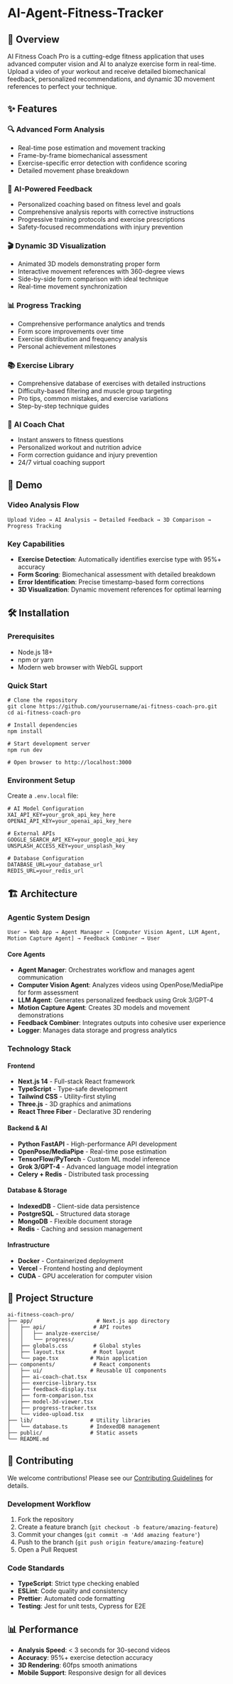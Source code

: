 # AI-Agent-Fitness-Tracker

## 🎯 Overview

AI Fitness Coach Pro is a cutting-edge fitness application that uses advanced computer vision and AI to analyze exercise form in real-time. Upload a video of your workout and receive detailed biomechanical feedback, personalized recommendations, and dynamic 3D movement references to perfect your technique.

## ✨ Features

### 🔍 **Advanced Form Analysis**

- Real-time pose estimation and movement tracking
- Frame-by-frame biomechanical assessment
- Exercise-specific error detection with confidence scoring
- Detailed movement phase breakdown


### 🤖 **AI-Powered Feedback**

- Personalized coaching based on fitness level and goals
- Comprehensive analysis reports with corrective instructions
- Progressive training protocols and exercise prescriptions
- Safety-focused recommendations with injury prevention


### 🎬 **Dynamic 3D Visualization**

- Animated 3D models demonstrating proper form
- Interactive movement references with 360-degree views
- Side-by-side form comparison with ideal technique
- Real-time movement synchronization


### 📊 **Progress Tracking**

- Comprehensive performance analytics and trends
- Form score improvements over time
- Exercise distribution and frequency analysis
- Personal achievement milestones


### 📚 **Exercise Library**

- Comprehensive database of exercises with detailed instructions
- Difficulty-based filtering and muscle group targeting
- Pro tips, common mistakes, and exercise variations
- Step-by-step technique guides


### 💬 **AI Coach Chat**

- Instant answers to fitness questions
- Personalized workout and nutrition advice
- Form correction guidance and injury prevention
- 24/7 virtual coaching support


## 🚀 Demo

### Video Analysis Flow

```plaintext
Upload Video → AI Analysis → Detailed Feedback → 3D Comparison → Progress Tracking
```

### Key Capabilities

- **Exercise Detection**: Automatically identifies exercise type with 95%+ accuracy
- **Form Scoring**: Biomechanical assessment with detailed breakdown
- **Error Identification**: Precise timestamp-based form corrections
- **3D Visualization**: Dynamic movement references for optimal learning


## 🛠️ Installation

### Prerequisites

- Node.js 18+
- npm or yarn
- Modern web browser with WebGL support


### Quick Start

```shellscript
# Clone the repository
git clone https://github.com/yourusername/ai-fitness-coach-pro.git
cd ai-fitness-coach-pro

# Install dependencies
npm install

# Start development server
npm run dev

# Open browser to http://localhost:3000
```

### Environment Setup

Create a `.env.local` file:

```plaintext
# AI Model Configuration
XAI_API_KEY=your_grok_api_key_here
OPENAI_API_KEY=your_openai_api_key_here

# External APIs
GOOGLE_SEARCH_API_KEY=your_google_api_key
UNSPLASH_ACCESS_KEY=your_unsplash_key

# Database Configuration
DATABASE_URL=your_database_url
REDIS_URL=your_redis_url
```

## 🏗️ Architecture

### Agentic System Design

```plaintext
User → Web App → Agent Manager → [Computer Vision Agent, LLM Agent, Motion Capture Agent] → Feedback Combiner → User
```

#### Core Agents

- **Agent Manager**: Orchestrates workflow and manages agent communication
- **Computer Vision Agent**: Analyzes videos using OpenPose/MediaPipe for form assessment
- **LLM Agent**: Generates personalized feedback using Grok 3/GPT-4
- **Motion Capture Agent**: Creates 3D models and movement demonstrations
- **Feedback Combiner**: Integrates outputs into cohesive user experience
- **Logger**: Manages data storage and progress analytics


### Technology Stack

#### Frontend

- **Next.js 14** - Full-stack React framework
- **TypeScript** - Type-safe development
- **Tailwind CSS** - Utility-first styling
- **Three.js** - 3D graphics and animations
- **React Three Fiber** - Declarative 3D rendering


#### Backend & AI

- **Python FastAPI** - High-performance API development
- **OpenPose/MediaPipe** - Real-time pose estimation
- **TensorFlow/PyTorch** - Custom ML model inference
- **Grok 3/GPT-4** - Advanced language model integration
- **Celery + Redis** - Distributed task processing


#### Database & Storage

- **IndexedDB** - Client-side data persistence
- **PostgreSQL** - Structured data storage
- **MongoDB** - Flexible document storage
- **Redis** - Caching and session management


#### Infrastructure

- **Docker** - Containerized deployment
- **Vercel** - Frontend hosting and deployment
- **CUDA** - GPU acceleration for computer vision


## 📁 Project Structure

```plaintext
ai-fitness-coach-pro/
├── app/                    # Next.js app directory
│   ├── api/               # API routes
│   │   ├── analyze-exercise/
│   │   └── progress/
│   ├── globals.css        # Global styles
│   ├── layout.tsx         # Root layout
│   └── page.tsx          # Main application
├── components/            # React components
│   ├── ui/               # Reusable UI components
│   ├── ai-coach-chat.tsx
│   ├── exercise-library.tsx
│   ├── feedback-display.tsx
│   ├── form-comparison.tsx
│   ├── model-3d-viewer.tsx
│   ├── progress-tracker.tsx
│   └── video-upload.tsx
├── lib/                  # Utility libraries
│   └── database.ts       # IndexedDB management
├── public/               # Static assets
└── README.md
```


## 🤝 Contributing

We welcome contributions! Please see our [Contributing Guidelines](CONTRIBUTING.md) for details.

### Development Workflow

1. Fork the repository
2. Create a feature branch (`git checkout -b feature/amazing-feature`)
3. Commit your changes (`git commit -m 'Add amazing feature'`)
4. Push to the branch (`git push origin feature/amazing-feature`)
5. Open a Pull Request


### Code Standards

- **TypeScript**: Strict type checking enabled
- **ESLint**: Code quality and consistency
- **Prettier**: Automated code formatting
- **Testing**: Jest for unit tests, Cypress for E2E


## 📊 Performance

- **Analysis Speed**: < 3 seconds for 30-second videos
- **Accuracy**: 95%+ exercise detection accuracy
- **3D Rendering**: 60fps smooth animations
- **Mobile Support**: Responsive design for all devices
